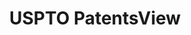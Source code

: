 ---
bigquery: https://console.cloud.google.com/bigquery?p=patents-public-data&d=patentsview&page=dataset
citation: Attribution should be given to PatentsView for use, distribution, or derivative
  works.
code: https://github.com/CSSIP-AIR/PatentsView-Code-Snippets/
contributors: USPTO
cost: None
description: 'PatentsView includes US patent data including raw data (summaries, applications,
  pregrant applications), disambugations of inventors and assignees, and inventor
  gender estimates.  Also foreign priority data, # of figures and sheets, and government
  interest statements.'
documentation: https://patentsview.org/query/builder-faqs
last_edit: Mon, 04 Apr 2022 19:02:57 GMT
location: https://patentsview.org/
maintained_by: USPTO
record_creation_timestamp: 12/2/2020 17:20:46
schema_fields: '[''state'', ''reldocno'', ''fname'', ''main_group'', ''category'',
  ''county_fips'', ''symbol_position'', ''num_claims'', ''level_two'', ''length'',
  ''doc_type'', ''disamb_inventor_id_20191008'', ''disclaimer_date'', ''country_transformed'',
  ''citation_id'', ''county'', ''subcategory_id'', ''patent_id'', ''disamb_inventor_id_20200630'',
  ''subsection_id'', ''city'', ''inventor_id'', ''location_id'', ''title'', ''organization'',
  ''abstract'', ''male'', ''term_extension'', ''section'', ''name'', ''disamb_inventor_id_20191231'',
  ''disamb_inventor_id_20170307'', ''type'', ''disamb_inventor_id_20171226'', ''disamb_assignee_id_20200929'',
  ''subgroup'', ''term_grant'', ''longitude'', ''num'', ''contract_award_number'',
  ''variety'', ''lapse_of_patent'', ''disamb_inventor_id_20190820'', ''level_one'',
  ''rawassignee_id'', ''num_sheets'', ''category_id'', ''rawinventor_id'', ''field_title'',
  ''kind'', ''classification_level'', ''level_three'', ''disamb_assignee_id_20181127'',
  ''group'', ''disamb_assignee_id_20200331'', ''rawlocation_id'', ''name_last'', ''rule_47'',
  ''sector_title'', ''state_fips'', ''deceased'', ''name_first'', ''id'', ''disamb_inventor_id_20200331'',
  ''uuid'', ''status'', ''number'', ''text'', ''disamb_inventor_id_20181127'', ''application_id'',
  ''disamb_assignee_id_20200630'', ''disamb_inventor_id_20201229'', ''designation'',
  ''disamb_assignee_id_20190312'', ''disamb_assignee_id_20191231'', ''disamb_assignee_id_20191008'',
  ''lawyer_id'', ''rel_id'', ''disamb_inventor_id_20190312'', ''filename'', ''relkind'',
  ''ipc_version_indicator'', ''subgroup_id'', ''subclass'', ''doctype'', ''country'',
  ''dependent'', ''disamb_inventor_id_20180528'', ''applicant_type'', ''exemplary'',
  ''disamb_assignee_id_20190820'', ''mainclass_id'', ''_371_date'', ''disamb_inventor_id_20170808'',
  ''group_id'', ''sequence'', ''f102_date'', ''f371_date'', ''series_code'', ''latitude'',
  ''latin_name'', ''ipc_class'', ''classification_data_source'', ''_102_date'', ''disamb_inventor_id_20171003'',
  ''classification_status'', ''withdrawn'', ''attribution_status'', ''gi_statement'',
  ''classification_value'', ''field_id'', ''num_figures'', ''action_date'', ''male_flag'',
  ''organization_id'', ''section_id'', ''latlong'', ''publication_number'', ''lname'',
  ''disamb_inventor_id_20200929'', ''date'', ''subclass_id'', ''assignee_id'', ''term_disclaimer'',
  ''role'']'
shortname: patentsview
tags:
- disambiguation
- United States
- gender
terms_of_use: Creative Commons Attribution 4.0 International License.
timeframe: 1963-1999
title: USPTO PatentsView
uuid: cf1780b1-e265-4e49-8d1d-83b9cfe0fd9a
---
